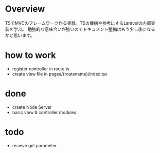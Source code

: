 # Overview
TSでMVCのフレームワーク作る実験。TSの機構や参考にするLaravelの内部実装を学ぶ。
勉強的な意味合いが強いのでドキュメント整備はもう少し後になるかと思います。

# how to work
- register controller in route.ts
- create view file in pages/{routename}/index.tsx

# done
- craete Node Server
- basic view & controller modules

# todo
- receive get parameter
